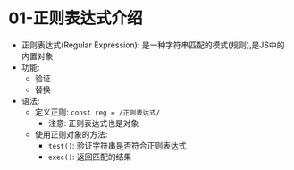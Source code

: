 # 01-正则表达式介绍

- 正则表达式(Regular Expression): 是一种字符串匹配的模式(规则),是JS中的内置对象
- 功能:
  - 验证
  - 替换
- 语法:
  - 定义正则: `const reg = /正则表达式/`
    - 注意: 正则表达式也是对象
  - 使用正则对象的方法:
    - `test()`: 验证字符串是否符合正则表达式
    - `exec()`: 返回匹配的结果